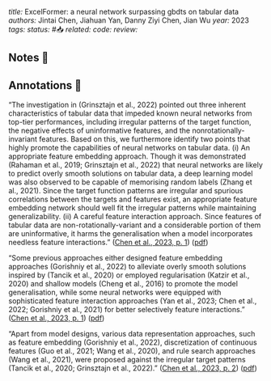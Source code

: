 *title:* ExcelFormer: a neural network surpassing gbdts on tabular data
*authors:* Jintai Chen, Jiahuan Yan, Danny Ziyi Chen, Jian Wu
*year:* 2023
*tags:* 
*status:* #📥
*related:*
*code:*
*review:*

## Notes 📍

## Annotations 📖

“The investigation in (Grinsztajn et al., 2022) pointed out three inherent characteristics of tabular data that impeded known neural networks from top-tier performances, including irregular patterns of the target function, the negative effects of uninformative features, and the nonrotationally-invariant features. Based on this, we furthermore identify two points that highly promote the capabilities of neural networks on tabular data. (i) An appropriate feature embedding approach. Though it was demonstrated (Rahaman et al., 2019; Grinsztajn et al., 2022) that neural networks are likely to predict overly smooth solutions on tabular data, a deep learning model was also observed to be capable of memorising random labels (Zhang et al., 2021). Since the target function patterns are irregular and spurious correlations between the targets and features exist, an appropriate feature embedding network should well fit the irregular patterns while maintaining generalizability. (ii) A careful feature interaction approach. Since features of tabular data are non-rotationally-variant and a considerable portion of them are uninformative, it harms the generalisation when a model incorporates needless feature interactions.” ([Chen et al., 2023, p. 1](zotero://select/library/items/UKRXZCJB)) ([pdf](zotero://open-pdf/library/items/Q8RGMXPL?page=1&annotation=49WB9QDJ))

“Some previous approaches either designed feature embedding approaches (Gorishniy et al., 2022) to alleviate overly smooth solutions inspired by (Tancik et al., 2020) or employed regularisation (Katzir et al., 2020) and shallow models (Cheng et al., 2016) to promote the model generalisation, while some neural networks were equipped with sophisticated feature interaction approaches (Yan et al., 2023; Chen et al., 2022; Gorishniy et al., 2021) for better selectively feature interactions.” ([Chen et al., 2023, p. 1](zotero://select/library/items/UKRXZCJB)) ([pdf](zotero://open-pdf/library/items/Q8RGMXPL?page=1&annotation=X3Z257LE))

“Apart from model designs, various data representation approaches, such as feature embedding (Gorishniy et al., 2022), discretization of continuous features (Guo et al., 2021; Wang et al., 2020), and rule search approaches (Wang et al., 2021), were proposed against the irregular target patterns (Tancik et al., 2020; Grinsztajn et al., 2022).” ([Chen et al., 2023, p. 2](zotero://select/library/items/UKRXZCJB)) ([pdf](zotero://open-pdf/library/items/Q8RGMXPL?page=2&annotation=65MMYTUW))